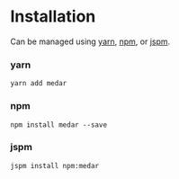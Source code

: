 # Installation

Can be managed using
[yarn](https://yarnpkg.com/en/docs),
[npm](https://docs.npmjs.com),
or [jspm](https://jspm.org/docs).


### yarn
```terminal
yarn add medar
```

### npm
```terminal
npm install medar --save
```

### jspm
```terminal
jspm install npm:medar
```
